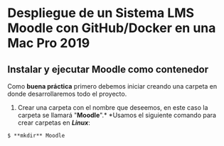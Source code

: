 # Despliegue de un Sistema LMS Moodle con GitHub/Docker en una Mac Pro 2019
## Instalar y ejecutar Moodle como contenedor
Como **buena práctica** primero debemos iniciar creando una carpeta en donde desarrollaremos todo el proyecto.
1. Crear una carpeta con el nombre que deseemos, en este caso la carpeta se llamará "**Moodle**".* *Usamos el siguiente
comando para crear carpetas en ***Linux***:
```
$ **mkdir** Moodle
```
